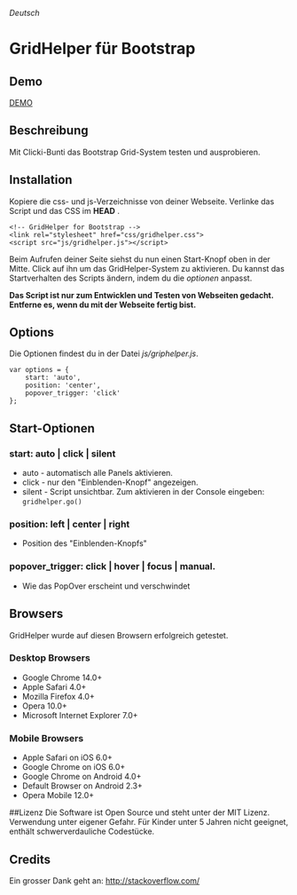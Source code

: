_Deutsch_
# GridHelper für Bootstrap

## Demo
[DEMO](http://mollo.ch/projects/gridhelper/)

## Beschreibung
Mit Clicki-Bunti das Bootstrap Grid-System testen und ausprobieren.

## Installation
Kopiere die css- und js-Verzeichnisse von deiner Webseite.
Verlinke das Script und das CSS im __HEAD__ .

    <!-- GridHelper for Bootstrap -->
    <link rel="stylesheet" href="css/gridhelper.css">
    <script src="js/gridhelper.js"></script>

Beim Aufrufen deiner Seite siehst du nun einen Start-Knopf oben in der Mitte.
Click auf ihn um das GridHelper-System zu aktivieren.
Du kannst das Startverhalten des Scripts ändern, indem du die _optionen_ anpasst.

__Das Script ist nur zum Entwicklen und Testen von Webseiten gedacht. Entferne es, wenn du mit der Webseite fertig bist.__


## Options
Die Optionen findest du in der Datei _js/griphelper.js_.

	var options = {
	    start: 'auto',
	    position: 'center',
	    popover_trigger: 'click'
	};


## Start-Optionen
###  start:  auto | click | silent 
 * auto	-	automatisch alle Panels aktivieren.
 * click -	nur den "Einblenden-Knopf" angezeigen. 
 * silent -	Script unsichtbar. Zum aktivieren in der Console eingeben: `gridhelper.go()`

### position:  left | center | right
 * Position des "Einblenden-Knopfs"

### popover_trigger:  click | hover | focus | manual.
 * Wie das PopOver erscheint und verschwindet

## Browsers
GridHelper wurde auf diesen Browsern erfolgreich getestet.

### Desktop Browsers
* Google Chrome 14.0+
* Apple Safari 4.0+
* Mozilla Firefox 4.0+
* Opera 10.0+
* Microsoft Internet Explorer 7.0+

### Mobile Browsers
* Apple Safari on iOS 6.0+
* Google Chrome on iOS 6.0+
* Google Chrome on Android 4.0+
* Default Browser on Android 2.3+
* Opera Mobile 12.0+

##Lizenz
Die Software ist Open Source und steht unter der MIT Lizenz.
Verwendung unter eigener Gefahr. 
Für Kinder unter 5 Jahren nicht geeignet, enthält schwerverdauliche Codestücke.

## Credits
Ein grosser Dank geht an: http://stackoverflow.com/
